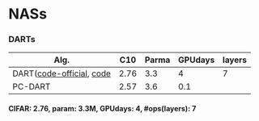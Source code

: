 # NASs

### DARTs
| Alg. | C10 | Parma | GPUdays | layers |
| ------------- | ------------- |------------- |------------- |------------- |
| DART([code-official](https://github.com/quark0/darts), [code](https://github.com/IlyaTrofimov/pt.darts)  |  2.76 | 3.3 | 4 | 7 |
| PC-DART | 2.57 | 3.6 | 0.1 | |
#### CIFAR: 2.76, param: 3.3M, GPUdays: 4, #ops(layers): 7
